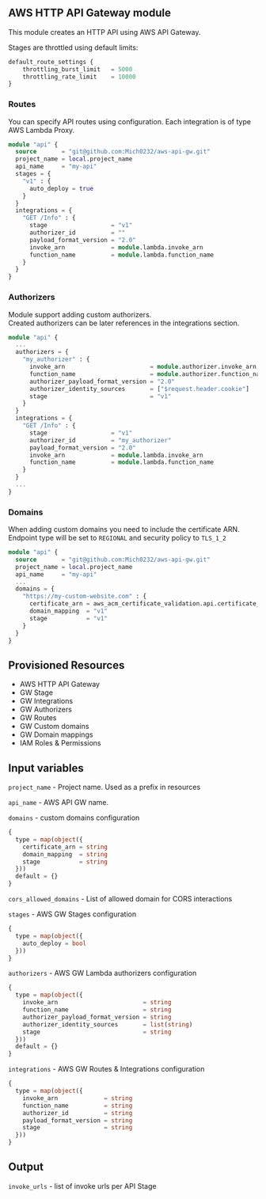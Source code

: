 ## AWS HTTP API Gateway module

This module creates an HTTP API using AWS API Gateway.  

Stages are throttled using default limits:

```terraform
default_route_settings {
    throttling_burst_limit   = 5000
    throttling_rate_limit    = 10000
}
```


### Routes 

You can specify API routes using configuration. Each integration is of type AWS Lambda Proxy.

```terraform
module "api" {
  source       = "git@github.com:Mich0232/aws-api-gw.git"
  project_name = local.project_name
  api_name     = "my-api"
  stages = {
    "v1" : {
      auto_deploy = true
    }
  }
  integrations = {
    "GET /Info" : {
      stage                  = "v1"
      authorizer_id          = ""
      payload_format_version = "2.0"
      invoke_arn             = module.lambda.invoke_arn
      function_name          = module.lambda.function_name
    }
  }
}
```

### Authorizers

Module support adding custom authorizers.  
Created authorizers can be later references in the integrations section.

```terraform
module "api" {
  ...
  authorizers = {
    "my_authorizer" : {
      invoke_arn                        = module.authorizer.invoke_arn
      function_name                     = module.authorizer.function_name
      authorizer_payload_format_version = "2.0"
      authorizer_identity_sources       = ["$request.header.cookie"]
      stage                             = "v1"
    }
  }
  integrations = {
    "GET /Info" : {
      stage                  = "v1"
      authorizer_id          = "my_authorizer"
      payload_format_version = "2.0"
      invoke_arn             = module.lambda.invoke_arn
      function_name          = module.lambda.function_name
    }
  }
  ...
}
```

### Domains

When adding custom domains you need to include the certificate ARN.  
Endpoint type will be set to `REGIONAL` and security policy to `TLS_1_2`

```terraform
module "api" {
  source       = "git@github.com:Mich0232/aws-api-gw.git"
  project_name = local.project_name
  api_name     = "my-api"
  ...
  domains = {
    "https://my-custom-website.com" : {
      certificate_arn = aws_acm_certificate_validation.api.certificate_arn
      domain_mapping  = "v1"
      stage           = "v1"
    }
  }
}
```


## Provisioned Resources

 - AWS HTTP API Gateway 
 - GW Stage
 - GW Integrations
 - GW Authorizers
 - GW Routes
 - GW Custom domains
 - GW Domain mappings
 - IAM Roles & Permissions


## Input variables

`project_name` - Project name. Used as a prefix in resources

`api_name` - AWS API GW name.

`domains` - custom domains configuration

```terraform
{
  type = map(object({
    certificate_arn = string
    domain_mapping  = string
    stage           = string
  }))
  default = {}
}
```

`cors_allowed_domains` - List of allowed domain for CORS interactions

`stages` - AWS GW Stages configuration
```terraform
{
  type = map(object({
    auto_deploy = bool
  }))
}
```

`authorizers` - AWS GW Lambda authorizers configuration
```terraform
{
  type = map(object({
    invoke_arn                        = string
    function_name                     = string
    authorizer_payload_format_version = string
    authorizer_identity_sources       = list(string)
    stage                             = string
  }))
  default = {}
}
```

`integrations` - AWS GW Routes & Integrations configuration
```terraform
{
  type = map(object({
    invoke_arn             = string
    function_name          = string
    authorizer_id          = string
    payload_format_version = string
    stage                  = string
  }))
}
```

## Output

`invoke_urls` - list of invoke urls per API Stage
